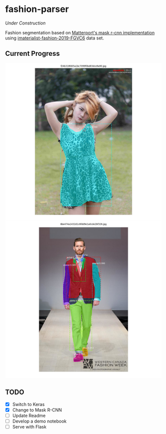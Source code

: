 # fashion-parser
*Under Construction*

Fashion segmentation based on [Matterport's mask r-cnn implementation](https://github.com/matterport/Mask_RCNN) using
[imaterialist-fashion-2019-FGVC6](https://www.kaggle.com/c/imaterialist-fashion-2019-FGVC6/overview) data set.

## Current Progress
![Alt text](examples/example_001.jpeg?raw=true "Title")
![Alt text](examples/example_002.jpeg?raw=true "Title")
## TODO
- [X] Switch to Keras
- [X] Change to Mask R-CNN
- [ ] Update Readme
- [ ] Develop a demo notebook
- [ ] Serve with Flask